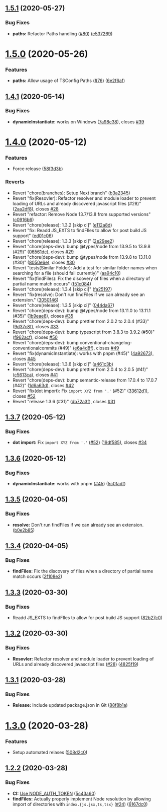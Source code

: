 ## [1.5.1](https://github.com/K-FOSS/TS-ESNode/compare/v1.5.0...v1.5.1) (2020-05-27)


### Bug Fixes

* **paths:** Refactor Paths handling ([#80](https://github.com/K-FOSS/TS-ESNode/issues/80)) ([e537269](https://github.com/K-FOSS/TS-ESNode/commit/e537269dbc81786ae710799ad07001710ceafe50))

# [1.5.0](https://github.com/K-FOSS/TS-ESNode/compare/v1.4.1...v1.5.0) (2020-05-26)


### Features

* **paths:** Allow usage of TSConfig Paths ([#76](https://github.com/K-FOSS/TS-ESNode/issues/76)) ([6e2f6af](https://github.com/K-FOSS/TS-ESNode/commit/6e2f6af2a7abe46ca5d9d21029a5d74b2faea3e9))

## [1.4.1](https://github.com/K-FOSS/TS-ESNode/compare/v1.4.0...v1.4.1) (2020-05-14)


### Bug Fixes

* **dynamicInstantiate:** works on Windows ([7a98c38](https://github.com/K-FOSS/TS-ESNode/commit/7a98c388d93a7252bcc43fcb8127a4465f75f48f)), closes [#39](https://github.com/K-FOSS/TS-ESNode/issues/39)

# [1.4.0](https://github.com/K-FOSS/TS-ESNode/compare/v1.3.7...v1.4.0) (2020-05-12)


### Features

* Force release ([58f3d3b](https://github.com/K-FOSS/TS-ESNode/commit/58f3d3b6d268ce1e260a16715cab5b0b5ccc79ca))


### Reverts

* Revert "chore(branches): Setup Next branch" ([b3a2345](https://github.com/K-FOSS/TS-ESNode/commit/b3a2345131a210f5213ce8d81ec1e7b4a2cbc2cf))
* Revert "fix(Resovler): Refactor resolver and module loader to prevent loading of URLs and already discovered javascript files (#28)" ([2aa2df8](https://github.com/K-FOSS/TS-ESNode/commit/2aa2df8438107c1c4ef491eb3b6f8233f7638669)), closes [#28](https://github.com/K-FOSS/TS-ESNode/issues/28)
* Revert "refactor: Remove Node 13.7/13.8 from supported versions" ([c0916b6](https://github.com/K-FOSS/TS-ESNode/commit/c0916b63434977c3f9612f476f14e202db85932d))
* Revert "chore(release): 1.3.2 [skip ci]" ([e112a8d](https://github.com/K-FOSS/TS-ESNode/commit/e112a8dd40192970f4aefaea218e078a3d8e0c34))
* Revert "fix: Readd JS_EXTS to findFIles to allow for post build JS support" ([ed01c06](https://github.com/K-FOSS/TS-ESNode/commit/ed01c060f148f54c076939095d37344385c26841))
* Revert "chore(release): 1.3.3 [skip ci]" ([2e29ee2](https://github.com/K-FOSS/TS-ESNode/commit/2e29ee2d7f8fb04074234574ac7afc8f50ae4fb2))
* Revert "chore(deps-dev): bump @types/node from 13.9.5 to 13.9.8 (#29)" ([06561dc](https://github.com/K-FOSS/TS-ESNode/commit/06561dc640e2b2f14ec65d80bb9e88146b667169)), closes [#29](https://github.com/K-FOSS/TS-ESNode/issues/29)
* Revert "chore(deps-dev): bump @types/node from 13.9.8 to 13.11.0 (#30)" ([8050e6e](https://github.com/K-FOSS/TS-ESNode/commit/8050e6ecc31e875c8e1de8c6156d8cd84824d3d7)), closes [#30](https://github.com/K-FOSS/TS-ESNode/issues/30)
* Revert "tests(Similar Folder): Add a test for similar folder names when searching for a file (should fail currently)" ([aa94c10](https://github.com/K-FOSS/TS-ESNode/commit/aa94c10949d32f2f82708fcd7b027336ada8021b))
* Revert "fix(findFiles): Fix the discovery of files when a directory of partial name match occurs" ([f51c084](https://github.com/K-FOSS/TS-ESNode/commit/f51c08468a9f4296be89d1192094aab6d010d46e))
* Revert "chore(release): 1.3.4 [skip ci]" ([fa25197](https://github.com/K-FOSS/TS-ESNode/commit/fa251974d4191ee93874654110fb2dd98d8147ef))
* Revert "fix(resolve): Don't run findFiles if we can already see an extension." ([3050146](https://github.com/K-FOSS/TS-ESNode/commit/3050146c5f454ecc277ca7a4b9b56dacfc5f14c7))
* Revert "chore(release): 1.3.5 [skip ci]" ([044da67](https://github.com/K-FOSS/TS-ESNode/commit/044da677622491b02ef97e1d0cbe7376d6c4cf2a))
* Revert "chore(deps-dev): bump @types/node from 13.11.0 to 13.11.1 (#35)" ([1b9eae8](https://github.com/K-FOSS/TS-ESNode/commit/1b9eae88be6bc46b58030e4e52f112b16a02da55)), closes [#35](https://github.com/K-FOSS/TS-ESNode/issues/35)
* Revert "chore(deps-dev): bump prettier from 2.0.2 to 2.0.4 (#33)" ([9d37c8f](https://github.com/K-FOSS/TS-ESNode/commit/9d37c8fb82c2b02ef398f28e612e06e6e95d5f4f)), closes [#33](https://github.com/K-FOSS/TS-ESNode/issues/33)
* Revert "chore(deps-dev): bump typescript from 3.8.3 to 3.9.2 (#50)" ([f962acf](https://github.com/K-FOSS/TS-ESNode/commit/f962acf41716ab59e11abeafb222f49247dfee73)), closes [#50](https://github.com/K-FOSS/TS-ESNode/issues/50)
* Revert "chore(deps-dev): bump conventional-changelog-conventionalcommits (#49)" ([e6a4d8f](https://github.com/K-FOSS/TS-ESNode/commit/e6a4d8fbb410826f9f42a5a7af927ed2d09fd472)), closes [#49](https://github.com/K-FOSS/TS-ESNode/issues/49)
* Revert "fix(dynamicInstantiate): works with pnpm (#45)" ([4a92673](https://github.com/K-FOSS/TS-ESNode/commit/4a92673656e1f159891271a6e2ca3b07b7f18f02)), closes [#45](https://github.com/K-FOSS/TS-ESNode/issues/45)
* Revert "chore(release): 1.3.6 [skip ci]" ([a461c3b](https://github.com/K-FOSS/TS-ESNode/commit/a461c3bb5d71e54408a046365bca58b08d2fec14))
* Revert "chore(deps-dev): bump prettier from 2.0.4 to 2.0.5 (#41)" ([c5613ca](https://github.com/K-FOSS/TS-ESNode/commit/c5613caced685571de2c493080659714c00f6201)), closes [#41](https://github.com/K-FOSS/TS-ESNode/issues/41)
* Revert "chore(deps-dev): bump semantic-release from 17.0.4 to 17.0.7 (#42)" ([1d6a63d](https://github.com/K-FOSS/TS-ESNode/commit/1d6a63d8f11eb9ac5a3cc4d15039d56aa68626c8)), closes [#42](https://github.com/K-FOSS/TS-ESNode/issues/42)
* Revert "fix(dot import): Fix `import XYZ from '.'` (#52)" ([33612d1](https://github.com/K-FOSS/TS-ESNode/commit/33612d1b53a3fc5f1e7bd76eb8703330c348b3dc)), closes [#52](https://github.com/K-FOSS/TS-ESNode/issues/52)
* Revert "release 1.3.6 (#31)" ([db72a3f](https://github.com/K-FOSS/TS-ESNode/commit/db72a3f5864513c72b51c0f0507acc21234bacea)), closes [#31](https://github.com/K-FOSS/TS-ESNode/issues/31)

## [1.3.7](https://github.com/K-FOSS/TS-ESNode/compare/v1.3.6...v1.3.7) (2020-05-12)


### Bug Fixes

* **dot import:** Fix `import XYZ from '.'` ([#52](https://github.com/K-FOSS/TS-ESNode/issues/52)) ([19df585](https://github.com/K-FOSS/TS-ESNode/commit/19df585d6d683a499f9df47301abf3d23d267541)), closes [#34](https://github.com/K-FOSS/TS-ESNode/issues/34)

## [1.3.6](https://github.com/K-FOSS/TS-ESNode/compare/v1.3.5...v1.3.6) (2020-05-12)


### Bug Fixes

* **dynamicInstantiate:** works with pnpm ([#45](https://github.com/K-FOSS/TS-ESNode/issues/45)) ([5c0fadf](https://github.com/K-FOSS/TS-ESNode/commit/5c0fadf4d0508ee842578ab4a65899fad69d4b72))

## [1.3.5](https://github.com/K-FOSS/TS-ESNode/compare/v1.3.4...v1.3.5) (2020-04-05)


### Bug Fixes

* **resolve:** Don't run findFiles if we can already see an extension. ([b0e2b85](https://github.com/K-FOSS/TS-ESNode/commit/b0e2b850487d91b4ef8f101d64ef481689d5c875))

## [1.3.4](https://github.com/K-FOSS/TS-ESNode/compare/v1.3.3...v1.3.4) (2020-04-05)


### Bug Fixes

* **findFiles:** Fix the discovery of files when a directory of partial name match occurs ([2f108e2](https://github.com/K-FOSS/TS-ESNode/commit/2f108e26c4218af3079c265741f5dcca45e343ba))

## [1.3.3](https://github.com/K-FOSS/TS-ESNode/compare/v1.3.2...v1.3.3) (2020-03-30)


### Bug Fixes

* Readd JS_EXTS to findFIles to allow for post build JS support ([82b27c0](https://github.com/K-FOSS/TS-ESNode/commit/82b27c04432ccd2b3a5e065927bfcf9f5ebcb24a))

## [1.3.2](https://github.com/K-FOSS/TS-ESNode/compare/v1.3.1...v1.3.2) (2020-03-30)


### Bug Fixes

* **Resovler:** Refactor resolver and module loader to prevent loading of URLs and already discovered javascript files ([#28](https://github.com/K-FOSS/TS-ESNode/issues/28)) ([4825f19](https://github.com/K-FOSS/TS-ESNode/commit/4825f19e305081d340fb68629a5e5ba813555f46))

## [1.3.1](https://github.com/K-FOSS/TS-ESNode/compare/v1.3.0...v1.3.1) (2020-03-28)


### Bug Fixes

* **Release:** Include updated package.json in Git ([88f8b1a](https://github.com/K-FOSS/TS-ESNode/commit/88f8b1a896966c1986f6136c236676a26147ddd0))

# [1.3.0](https://github.com/K-FOSS/TS-ESNode/compare/v1.2.2...v1.3.0) (2020-03-28)


### Features

* Setup automated relases ([508d2c0](https://github.com/K-FOSS/TS-ESNode/commit/508d2c071b1075c9af2ab7144bf1d3a37225a8ae))

## [1.2.2](https://github.com/K-FOSS/TS-ESNode/compare/v1.2.1...v1.2.2) (2020-03-28)


### Bug Fixes

* **CI:** [Use NODE_AUTH_TOKEN](https://help.github.com/en/actions/language-and-framework-guides/publishing-nodejs-packages#publishing-packages-to-the-npm-registry) ([5c43a60](https://github.com/K-FOSS/TS-ESNode/commit/5c43a60ac5f69fd9b52602e505756b1cdcab7bac))
* **findFiles:** Actually properly implement Node resolution by allowing import of directories with `index.{js.jsx,ts,tsx}` ([#24](https://github.com/K-FOSS/TS-ESNode/issues/24)) ([6167dc0](https://github.com/K-FOSS/TS-ESNode/commit/6167dc05261a72b5d2ce531664be7b34768b30cd))
